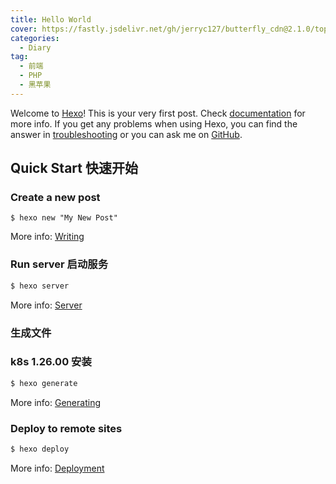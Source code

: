 ```yaml
---
title: Hello World
cover: https://fastly.jsdelivr.net/gh/jerryc127/butterfly_cdn@2.1.0/top_img/index.jpg
categories:
  - Diary
tag:
  - 前端
  - PHP
  - 黑苹果
---
```


Welcome to [Hexo](https://hexo.io/)! This is your very first post. Check [documentation](https://hexo.io/docs/) for more info. If you get any problems when using Hexo, you can find the answer in [troubleshooting](https://hexo.io/docs/troubleshooting.html) or you can ask me on [GitHub](https://github.com/hexojs/hexo/issues).

## Quick Start 快速开始

### Create a new post

```shell
$ hexo new "My New Post"
```

More info: [Writing](https://hexo.io/docs/writing.html)

### Run server 启动服务

```bash
$ hexo server
```

More info: [Server](https://hexo.io/docs/server.html)

### 生成文件

### k8s 1.26.00 安装

```bash
$ hexo generate
```

More info: [Generating](https://hexo.io/docs/generating.html)

### Deploy to remote sites

```bash
$ hexo deploy
```

More info: [Deployment](https://hexo.io/docs/one-command-deployment.html)
